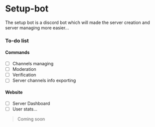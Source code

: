 # Setup-bot 

The setup bot is a discord bot which will made the server creation and server managing more easier...

### To-do list

#### Commands

- [ ] Channels managing
- [ ] Moderation
- [ ] Verification
- [ ] Server channels info exporting

#### Website

- [ ] Server Dashboard
- [ ] User stats...

> Coming soon
